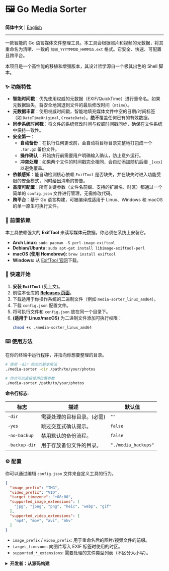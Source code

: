 # 🖼️ Go Media Sorter

**简体中文** | [English](./README.md)

---

一款智能的 Go 语言媒体文件整理工具。本工具会根据照片和视频的元数据，将其重命名为清晰、一致的 `前缀_YYYYMMDD_HHMMSS.ext` 格式。它安全、快速、可配置且跨平台。

本项目是一个高性能的移植和增强版本，其设计哲学源自一个极其出色的 Shell 脚本。

### ✨ 功能特性

- **智能时间戳**：优先使用权威的元数据（EXIF/QuickTime）进行重命名。如果元数据缺失，将安全地回退到文件的最后修改时间（`mtime`）。
- **元数据丰富**：使用权威时间戳，智能地填充媒体文件中空的日期/时间标签（如 `DateTimeOriginal`, `CreateDate`）。**绝不**覆盖任何已有的有效数据。
- **同步系统时间戳**：将文件的系统修改时间与权威时间戳同步，确保在文件系统中保持一致性。
- **安全第一**：
  - **自动备份**：在执行任何更改前，会自动将目标目录完整地打包成一个 `.tar.gz` 备份文件。
  - **操作确认**：开始执行前需要用户明确输入确认，防止意外运行。
  - **冲突处理**：如果两个文件的时间戳完全相同，会自动添加随机后缀 `_[xxx]` 以避免覆盖。
- **依赖感知**：能自动检测核心依赖 `ExifTool` 是否缺失，并在缺失时进入功能受限的安全模式，同时给出清晰的警告。
- **高度可配置**：所有关键参数（文件名前缀、支持的扩展名、时区）都通过一个简单的 `config.json` 文件进行管理，无需修改代码。
- **跨平台**：基于 Go 语言构建，可被编译成适用于 Linux、Windows 和 macOS 的单一原生可执行文件。

### 🔧 前置依赖

本工具依赖强大的 **ExifTool** 来读写媒体元数据。你必须在系统上安装它。

- **Arch Linux:** `sudo pacman -S perl-image-exiftool`
- **Debian/Ubuntu:** `sudo apt-get install libimage-exiftool-perl`
- **macOS (使用 Homebrew):** `brew install exiftool`
- **Windows:** 从 [ExifTool 官网](https://exiftool.org/)下载。

### 🚀 快速开始

1.  **安装 `ExifTool`** (见上文)。
2.  前往本仓库的 [**Releases 页面**](https://github.com/Cornfy/media-sorter/releases)。
3.  下载适用于你操作系统的二进制文件（例如 `media-sorter_linux_amd64`）。
4.  下载 `config.json` 配置文件。
5.  将可执行文件和 `config.json` 放在同一个目录下。
6.  **(适用于 Linux/macOS)** 为二进制文件添加可执行权限：
    ```bash
    chmod +x ./media-sorter_linux_amd64
    ```

### ⌨️ 使用方法

在你的终端中运行程序，并指向你想要整理的目录。

```bash
# 使用 -dir 标志的基本用法
./media-sorter -dir /path/to/your/photos

# 你也可以直接使用位置参数
./media-sorter /path/to/your/photos
```

**命令行标志:**

| 标志           | 描述                                             | 默认值              |
| -------------- | ------------------------------------------------ | ------------------- |
| `-dir`         | 需要处理的目标目录。(必需)                       | `""`                |
| `-yes`         | 跳过交互式确认提示。                             | `false`             |
| `-no-backup`   | 禁用默认的备份流程。                             | `false`             |
| `-backup-dir`  | 用于存放备份文件的目录。                         | `"./media_backups"` |

### ⚙️ 配置

你可以通过编辑 `config.json` 文件来自定义工具的行为。

```json
{
  "image_prefix": "IMG",
  "video_prefix": "VID",
  "target_timezone": "+08:00",
  "supported_image_extensions": [
    "jpg", "jpeg", "png", "heic", "webp", "gif"
  ],
  "supported_video_extensions": [
    "mp4", "mov", "avi", "mkv"
  ]
}
```
- `image_prefix` / `video_prefix`: 用于重命名后的图片/视频文件的前缀。
- `target_timezone`: 向图片写入 EXIF 标签时使用的时区。
- `supported_*_extensions`: 需要处理的文件类型列表（不区分大小写）。

<details>
<summary><b>开发者：从源码构建</b></summary>

1.  [安装 Go](https://go.dev/doc/install) (版本 1.18+)。
2.  克隆本仓库: `git clone https://github.com/Cornfy/media-sorter.git`
3.  进入项目目录: `cd media-sorter`
4.  构建优化后的二进制文件:
    ```bash
    go build -ldflags="-s -w"
    ```
</details>
